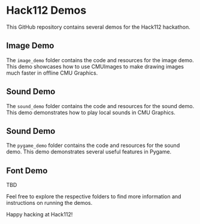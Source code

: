 # Hack112 Demos 

This GitHub repository contains several demos for the Hack112 hackathon.

## Image Demo
The `image_demo` folder contains the code and resources for the image demo. This demo showcases how to use CMUImages to make drawing images much faster in offline CMU Graphics.

## Sound Demo
The `sound_demo` folder contains the code and resources for the sound demo. This demo demonstrates how to play local sounds in CMU Graphics.

## Sound Demo
The `pygame_demo` folder contains the code and resources for the sound demo. This demo demonstrates several useful features in Pygame.

## Font Demo
TBD

Feel free to explore the respective folders to find more information and instructions on running the demos.

Happy hacking at Hack112!
